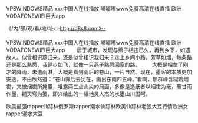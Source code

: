 VPSWINDOWS精品
ххх中国人在线播放
嘟嘟嘟www免费高清在线直播
欧洲VODAFONEWIFI巨大app


《/内/部/观/看/地/址👉http://d8s8.com》--

VPSWINDOWS精品
ххх中国人在线播放
嘟嘟嘟www免费高清在线直播
欧洲VODAFONEWIFI巨大app
　　居于城市，发现与燕子相违已久，再到乡下，如遇故人。似曾相识燕归来，还是似曾相识我归来？走上乡间小路，芳草如烟，每条路还是那么熟悉，我健步如飞，就像一只燕子熟悉回家的路。
　　大概是相左了刚才的降雨，未遭雨淋，大概是看到雨后的苍山，一片自然。现在，墨客的本质更加安逸，不由欣然道：“苍山霁后云犹在，画出东南四五峰。”看啊，那群峰含糊着烟霭，又被烟霭所掩覆，唯露两三点山尖的局面，多像是造纸者以烟霭为毫，蘸甘雨作墨，铺天穹为笺，即兴绘出的一幅地灵人杰的水墨山川图呵。





欧美最强rapper仙踪林俄罗斯rapper潮水仙踪林欧美仙踪林老狼大豆行情欧洲女rapper潮水大豆
